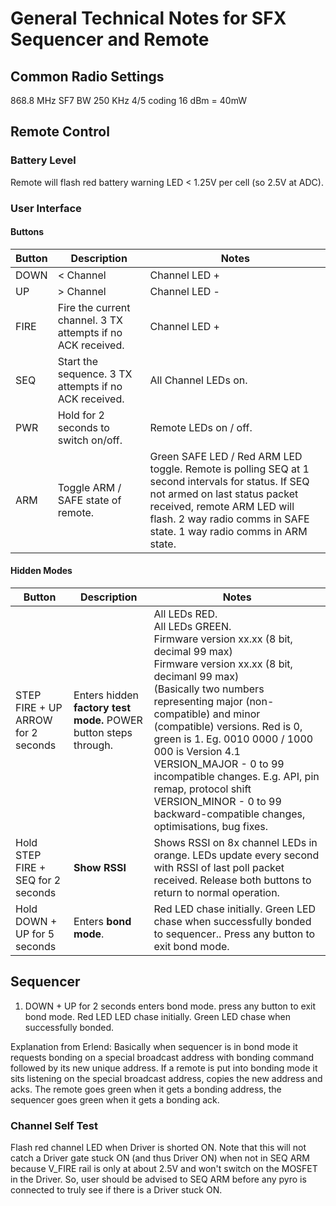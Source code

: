 # General Technical Notes for SFX Sequencer and Remote

## Common Radio Settings

868.8 MHz
SF7
BW 250 KHz
4/5 coding
16 dBm = 40mW

## Remote Control

### Battery Level
Remote will flash red battery warning LED < 1.25V per cell (so 2.5V at ADC).

### User Interface

#### Buttons

| Button | Description                                                 | Notes                                                        |
| ------ | ----------------------------------------------------------- | ------------------------------------------------------------ |
| DOWN   | < Channel                                                   | Channel LED +                                                |
| UP     | > Channel                                                   | Channel LED -                                                |
| FIRE   | Fire the current channel. 3 TX attempts if no ACK received. | Channel LED +                                                |
| SEQ    | Start the sequence. 3 TX attempts if no ACK received.       | All Channel LEDs on.                                         |
| PWR    | Hold for 2 seconds to switch on/off.                        | Remote LEDs on / off.                                        |
| ARM    | Toggle ARM / SAFE state of remote.                          | Green SAFE LED / Red ARM LED toggle. Remote is polling SEQ at 1 second intervals for status. If SEQ not armed on last status packet received, remote ARM LED will flash. 2 way radio comms in SAFE state. 1 way radio comms in ARM state. |

#### Hidden Modes



| Button                             | Description                                                  | Notes                                                        |
| ---------------------------------- | ------------------------------------------------------------ | ------------------------------------------------------------ |
| STEP FIRE + UP ARROW for 2 seconds | Enters hidden **factory test mode.**  POWER button steps through. | All LEDs RED.<br />All LEDs GREEN.<br />Firmware version xx.xx (8 bit, decimal 99 max)<br />Firmware version xx.xx (8 bit, decimanl 99 max)<br />(Basically two numbers representing major (non-compatible) and minor (compatible) versions. Red is 0, green is 1. Eg. 0010 0000 / 1000 000 is Version 4.1 VERSION_MAJOR - 0 to 99 incompatible changes. E.g. API, pin remap, protocol shift VERSION_MINOR - 0 to 99 backward-compatible changes, optimisations, bug fixes. |
| Hold STEP FIRE + SEQ for 2 seconds | **Show RSSI**                                                | Shows RSSI on 8x channel LEDs in orange. LEDs update every second with RSSI of last poll packet received. Release both buttons to return to normal operation. |
| Hold DOWN + UP for 5 seconds       | Enters **bond mode**.                                        | Red LED chase initially. Green LED chase when successfully bonded to sequencer.. Press any button to exit bond mode. |

## Sequencer

1. DOWN + UP for 2 seconds enters bond mode. press any button to exit bond mode.
Red LED LED chase initially. Green LED chase when successfully bonded.

Explanation from Erlend: Basically when sequencer is in bond mode it requests bonding on a special broadcast address with bonding command followed by its new unique address. If a remote is put into bonding mode it sits listening on the special broadcast address, copies the new address and acks. The remote goes green when it gets a bonding address, the sequencer goes green when it gets a bonding ack.

### Channel Self Test

Flash red channel LED when Driver is shorted ON. Note that this will not catch a Driver gate stuck ON (and thus Driver ON) when not in SEQ ARM because V_FIRE rail is only at about 2.5V and won't switch on the MOSFET in the Driver. So, user should be advised to SEQ ARM before any pyro is connected to truly see if there is a Driver stuck ON.
